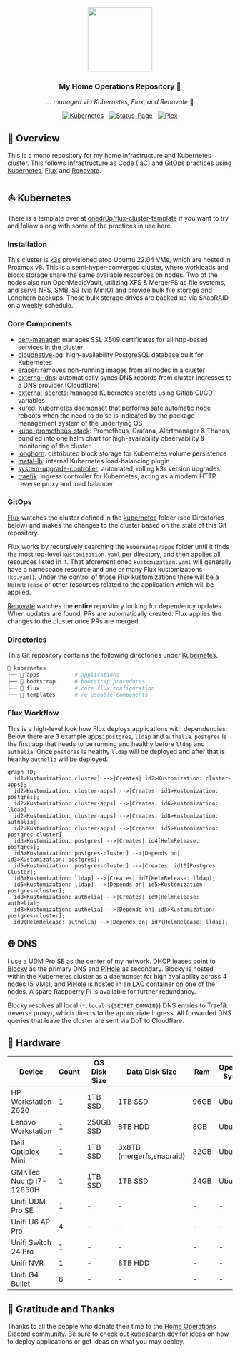 
<div align="center">

<img src="https://raw.githubusercontent.com/onedr0p/home-ops/main/docs/src/assets/logo.png" align="center" width="144px" height="144px"/>

### My Home Operations Repository :house_with_garden:

_... managed via Kubernetes, Flux, and Renovate_ 🤖

</div>

<div align="center">

[![Kubernetes](https://img.shields.io/badge/dynamic/yaml?url=https%3A%2F%2Fraw.githubusercontent.com%2Fvember31%2Fhome-ops%2Fmain%2Fkubernetes%2Fapps%2Finfrastructure%2Fsystem-upgrade-controller%2Fplans%2Fserver.yaml&query=spec.version&style=for-the-badge&logo=kubernetes&logoColor=white&label=%20)](https://k3s.io/)&nbsp;&nbsp;
[![Status-Page](https://img.shields.io/endpoint?url=https%3A%2F%2Fstatus.vember31.xyz%2Fapi%2Fv1%2Fendpoints%2Fexternal_status%2Fhealth%2Fbadge.shields&style=for-the-badge&logo=statuspage&logoColor=white&label=Status%20Page)](https://status.vember31.xyz/endpoints/external_status)&nbsp;&nbsp;
[![Plex](https://img.shields.io/endpoint?url=https%3A%2F%2Fstatus.vember31.xyz%2Fapi%2Fv1%2Fendpoints%2Finternal_plex%2Fhealth%2Fbadge.shields&style=for-the-badge&logo=plex&logoColor=white&label=Plex)](https://status.vember31.xyz/endpoints/internal_plex)


</div>

## 📖 Overview

This is a mono repository for my home infrastructure and Kubernetes cluster. This follows Infrastructure as Code (IaC) and GitOps practices using [Kubernetes](https://kubernetes.io/), [Flux](https://github.com/fluxcd/flux2) and [Renovate](https://github.com/renovatebot/renovate).

## ⛵ Kubernetes

There is a template over at [onedr0p/flux-cluster-template](https://github.com/onedr0p/flux-cluster-template) if you want to try and follow along with some of the practices in use here.

### Installation

This cluster is [k3s](https://k3s.io/) provisioned atop Ubuntu 22.04 VMs, which are hosted in Proxmox v8. This is a semi-hyper-converged cluster, where workloads and block storage share the same available resources on nodes.  Two of the nodes also run OpenMediaVault, utilizing XFS & MergerFS as file systems, and serve NFS, SMB, S3 (via [MinIO](https://min.io)) and provide bulk file storage and Longhorn backups. These bulk storage drives are backed up via SnapRAID on a weekly schedule.

### Core Components

- [cert-manager](https://cert-manager.io/docs/): manages SSL X509 certificates for all http-based services in the cluster
- [cloudnative-pg](https://cloudnative-pg.io): high-availability PostgreSQL database built for Kubernetes
- [eraser](https://github.com/eraser-dev/eraser): removes non-running images from all nodes in a cluster
- [external-dns](https://github.com/kubernetes-sigs/external-dns): automatically syncs DNS records from cluster ingresses to a DNS provider (Cloudflare)
- [external-secrets](https://github.com/external-secrets/external-secrets/): managed Kubernetes secrets using Gitlab CI/CD variables
- [kured](https://github.com/kubereboot/kured): Kubernetes daemonset that performs safe automatic node reboots when the need to do so is indicated by the package management system of the underlying OS
- [kube-prometheus-stack](https://github.com/prometheus-operator/kube-prometheus): Prometheus, Grafana, Alertmanager & Thanos, bundled into one helm chart for high-availability observability & monitoring of the cluster.
- [longhorn](https://github.com/longhorn/longhorn): distributed block storage for Kubernetes volume persistence
- [metal-lb](https://github.com/metallb/metallb): internal Kubernetes load-balancing plugin
- [system-upgrade-controller](https://github.com/rancher/system-upgrade-controller): automated, rolling k3s version upgrades
- [traefik](https://github.com/traefik/traefik): ingress controller for Kubernetes, acting as a modern HTTP reverse proxy and load balancer

### GitOps

[Flux](https://github.com/fluxcd/flux2) watches the cluster defined in the [kubernetes](./kubernetes/) folder (see Directories below) and makes the changes to the cluster based on the state of this Git repository.

Flux works by recursively searching the `kubernetes/apps` folder until it finds the most top-level `kustomization.yaml` per directory, and then applies all resources listed in it. That aforementioned `kustomization.yaml` will generally have a namespace resource and one or many Flux kustomizations (`ks.yaml`). Under the control of those Flux kustomizations there will be a `HelmRelease` or other resources related to the application which will be applied.

[Renovate](https://github.com/renovatebot/renovate) watches the **entire** repository looking for dependency updates. When updates are found, PRs are automatically created. Flux applies the changes to the cluster once PRs are merged.

### Directories

This Git repository contains the following directories under [Kubernetes](./kubernetes/).

```sh
📁 kubernetes
├── 📁 apps           # applications
├── 📁 bootstrap      # bootstrap procedures
├── 📁 flux           # core flux configuration
└── 📁 templates      # re-useable components
```

### Flux Workflow

This is a high-level look how Flux deploys applications with dependencies. Below there are 3 example apps: `postgres`, `lldap` and `authelia`. `postgres` is the first app that needs to be running and healthy before `lldap` and `authelia`. Once `postgres` is healthy `lldap` will be deployed and after that is healthy `authelia` will be deployed.

```mermaid
graph TD;
  id1>Kustomization: cluster] -->|Creates| id2>Kustomization: cluster-apps];
  id2>Kustomization: cluster-apps] -->|Creates| id3>Kustomization: postgres];
  id2>Kustomization: cluster-apps] -->|Creates| id6>Kustomization: lldap]
  id2>Kustomization: cluster-apps] -->|Creates| id8>Kustomization: authelia]
  id2>Kustomization: cluster-apps] -->|Creates| id5>Kustomization: postgres-cluster]
  id3>Kustomization: postgres] -->|Creates| id4[HelmRelease: postgres];
  id5>Kustomization: postgres-cluster] -->|Depends on| id3>Kustomization: postgres];
  id5>Kustomization: postgres-cluster] -->|Creates| id10[Postgres Cluster];
  id6>Kustomization: lldap] -->|Creates| id7(HelmRelease: lldap);
  id6>Kustomization: lldap] -->|Depends on| id5>Kustomization: postgres-cluster];
  id8>Kustomization: authelia] -->|Creates| id9(HelmRelease: authelia);
  id8>Kustomization: authelia] -->|Depends on| id5>Kustomization: postgres-cluster];
  id9(HelmRelease: authelia) -->|Depends on| id7(HelmRelease: lldap);
```

## 🌐 DNS

I use a UDM Pro SE as the center of my network. DHCP leases point to [Blocky](https://github.com/0xERR0R/blocky) as the primary DNS and [PiHole](https://github.com/pi-hole/pi-hole) as secondary. Blocky is hosted within the Kubernetes cluster as a daemonset for high availability across 4 nodes (5 VMs), and PiHole is hosted in an LXC container on one of the nodes. A spare Raspberry Pi is available for further redundancy.

Blocky resolves all local (`*.local.${SECRET_DOMAIN}`) DNS entries to Traefik (reverse proxy), which directs to the appropriate ingress. All forwarded DNS queries that leave the cluster are sent via DoT to Cloudflare.


## 🔧 Hardware


| Device                      | Count | OS Disk Size | Data Disk Size              | Ram  | Operating System | Purpose             |
|-----------------------------|-------|--------------|-----------------------------|------|------------------|---------------------|
| HP Workstation Z620         | 1     | 1TB SSD      | 1TB SSD                     | 96GB | Ubuntu           | Kubernetes Server   |
| Lenovo Workstation          | 1     | 250GB SSD    | 8TB HDD                     | 8GB  | Ubuntu           | Kubernetes Server   |
| Dell Optiplex Mini          | 1     | 1TB SSD      | 3x8TB  (mergerfs,snapraid)  | 32GB | Ubuntu           | Kubernetes Server   |
| GMKTec Nuc @ i7-12650H      | 1     | 1TB SSD      | 1TB SSD                     | 24GB | Ubuntu           | Kubernetes Server   | 
| Unifi UDM Pro SE            | 1     | -            | -                           | -    | -                | 2.5Gb PoE Router    |
| Unifi U6 AP Pro             | 4     | -            | -                           | -    | -                | Access Points       |
| Unifi Switch 24 Pro         | 1     | -            | -                           | -    | -                | 1Gb PoE Switch      |
| Unifi NVR                   | 1     | -            | 8TB HDD                     | -    | -                | NVR                 |
| Unifi G4 Bullet             | 6     | -            | -                           | -    | -                | Security            |



## 🤝 Gratitude and Thanks

Thanks to all the people who donate their time to the [Home Operations](https://discord.gg/home-operations) Discord community. Be sure to check out [kubesearch.dev](https://kubesearch.dev/) for ideas on how to deploy applications or get ideas on what you may deploy.
